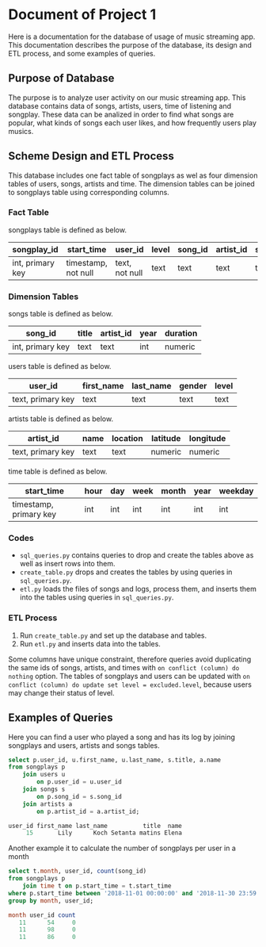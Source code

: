# Document of Project 1

Here is a documentation for the database of usage of music streaming app.
This documentation describes the purpose of the database, its design and ETL process, and some examples of queries.

## Purpose of Database

The purpose is to analyze user activity on our music streaming app.
This database contains data of songs, artists, users, time of listening and songplay.
These data can be analized in order to find what songs are popular, what kinds of songs each user likes, and how frequently users play musics.

## Scheme Design and ETL Process

This database includes one fact table of songplays as wel as four dimension tables of users, songs, artists and time.
The dimension tables can be joined to songplays table using corresponding columns.

### Fact Table

songplays table is defined as below.

|songplay_id|start_time|user_id|level|song_id|artist_id|session_id|location|user_agent|
|-|-|-|-|-|-|-|-|-|
|int, primary key|timestamp, not null|text, not null|text|text|text|text|text|text|

### Dimension Tables

songs table is defined as below.

|song_id|title|artist_id|year|duration|
|-|-|-|-|-|
|int, primary key|text|text|int|numeric|

users table is defined as below.

|user_id|first_name|last_name|gender|level|
|-|-|-|-|-|
|text, primary key|text|text|text|text|

artists table is defined as below.

|artist_id|name|location|latitude|longitude|
|-|-|-|-|-|
|text, primary key|text|text|numeric|numeric|

time table is defined as below.

|start_time|hour|day|week|month|year|weekday|
|-|-|-|-|-|-|-|
|timestamp, primary key|int|int|int|int|int|int|

### Codes

- `sql_queries.py` contains queries to drop and create the tables above as well as insert rows into them.
- `create_table.py` drops and creates the tables by using queries in `sql_queries.py`.
- `etl.py` loads the files of songs and logs, process them, and inserts them into the tables using queries in `sql_queries.py`.

### ETL Process

1. Run `create_table.py` and set up the database and tables.
1. Run `etl.py` and inserts data into the tables.

Some columns have unique constraint, therefore queries avoid duplicating the same ids of songs, artists, and times with `on conflict (column) do nothing` option. The tables of songplays and users can be updated with `on conflict (column) do update set level = excluded.level`, because users may change their status of level.

## Examples of Queries

Here you can find a user who played a song and has its log by joining songplays and users, artists and songs tables.

```sql
select p.user_id, u.first_name, u.last_name, s.title, a.name
from songplays p
    join users u
        on p.user_id = u.user_id
    join songs s
        on p.song_id = s.song_id
    join artists a
        on p.artist_id = a.artist_id;

user_id first_name last_name          title  name
     15       Lily      Koch Setanta matins Elena
```

Another example it to calculate the number of songplays per user in a month

```sql
select t.month, user_id, count(song_id)
from songplays p
    join time t on p.start_time = t.start_time
where p.start_time between '2018-11-01 00:00:00' and '2018-11-30 23:59:59'
group by month, user_id;

month user_id count
   11      54     0
   11      98     0
   11      86     0
```
